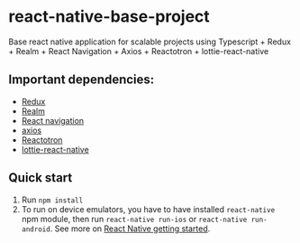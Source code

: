# react-native-base-project
Base react native application for scalable projects using Typescript + Redux + Realm + React Navigation + Axios + Reactotron + lottie-react-native
## Important dependencies:

- [Redux](http://redux.js.org)
- [Realm](https://realm.io)
- [React navigation](https://reactnavigation.org)
- [axios](https://github.com/axios/axios)
- [Reactotron](https://github.com/infinitered/reactotron)
- [lottie-react-native](https://github.com/react-native-community/lottie-react-native)

## Quick start

1. Run `npm install`
2. To run on device emulators, you have to have installed `react-native` npm module, then run `react-native run-ios` or `react-native run-android`. See more on [React Native getting started](https://facebook.github.io/react-native/docs/getting-started.html).
